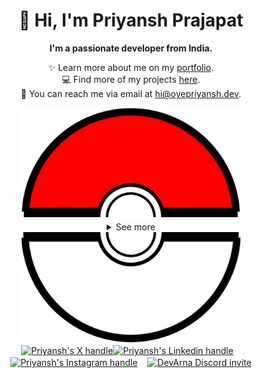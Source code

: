 <div align="center">
  <h1>👋 Hi, I'm Priyansh Prajapat</h1>
  <b>I'm a passionate developer from India.</b>
</div>

<div align="center">
   
  ✨ Learn more about me on my [portfolio](https://oyepriyansh.github.io). <br>
  💻 Find more of my projects [here](https://github.com/oyepriyansh?tab=repositories). <br>
  💌 You can reach me via email at [hi@oyepriyansh.dev](mailto:hi@oyepriyansh.dev).
</div>

<div align="center">
  <a href="#"><img src="assets/pokeball-top.png" width="350px"></a>
  <details>
    <summary>See more</summary>
    <a href="#"><img src="assets/bitmoji.png" width="150"></a> <br>
    <a href="#"><img src="assets/typing.svg"></a>
    <details>
      <summary>About me</summary>
      <div align="left">

```js
/**
 * Represents me.
 * @constructor
 * @param {string} languages - Hindi, Gujrati, English.
 * @param {string} hobbies - Anime, Music, Gaming.
 * @param {string} interests - AI, Open Source, Javascript, Python.
 * @param {Date} birthday - 28th of May.
 */
```
  </div>
</details>

<details>
  <summary>Status</summary>
  <div>
    <a href="#"><img src="github_stats.svg" width="340px"></a><br>
    <a href="https://discord.com/users/838764339942785051" target="_blank">
      <img src="https://lanyard-profile-readme.vercel.app/api/838764339942785051" width="340px">
    </a>
  </div>
</details>
  </details>
  <a href="#"><img src="assets/pokeball-bottom.png" width="350px"></a>
</div>
<div align="center">
  <a href="https://x.com/oyepriyansh" target="blank"><img align="center" src="https://oyepriyansh.pages.dev/assets/github/readme/twitter.svg" alt="Priyansh's X handle" title="X" width="70"/></a><a href="https://linkedin.com/in/oyepriyansh" target="blank"><img align="center" src="https://oyepriyansh.pages.dev/assets/github/readme/linkedin.svg" alt="Priyansh's Linkedin handle" title="Linkedin" width="30"/></a> &nbsp;&nbsp;
  <a href="https://instagram.com/oyepriyansh" target="blank"><img align="center" src="https://oyepriyansh.pages.dev/assets/github/readme/instagram.svg" alt="Priyansh's Instagram handle" title="Instagram" width="30"/></a> &nbsp;&nbsp;
  <a href="https://discord.gg/AeAjegXn6D" target="blank"><img align="center" src="https://oyepriyansh.pages.dev/assets/github/readme/discord.svg" alt="DevArna Discord invite" title="Discord" width="30"/></a>
</div>
